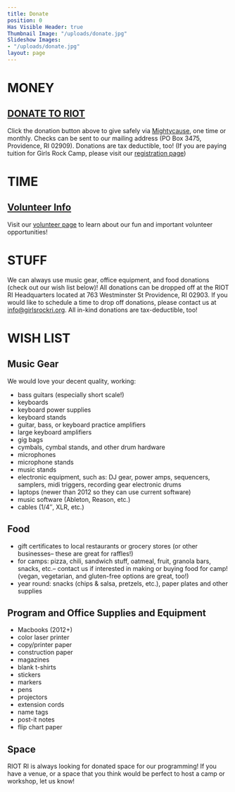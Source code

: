 ```yaml
---
title: Donate
position: 0
Has Visible Header: true
Thumbnail Image: "/uploads/donate.jpg"
Slideshow Images:
- "/uploads/donate.jpg"
layout: page
---
```


# MONEY

## [DONATE TO RIOT](https://www.mightycause.com/organization/Girls-Rock-Rhode-Island)

Click the donation button above to give safely via [Mightycause](https://www.mightycause.com/organization/Girls-Rock-Rhode-Island), one time or monthly. Checks can be sent to our mailing address (PO Box 3475, Providence, RI 02909). Donations are tax deductible, too! (If you are paying tuition for Girls Rock Camp, please visit our [registration page](http://girlsrockri.org/register-girlsrockcamp/))

# TIME

## [Volunteer Info](/get-involved/#volunteer)

Visit our [volunteer page](http://girlsrockri.org/volunteer/) to learn about our fun and important volunteer opportunities!

# STUFF

We can always use music gear, office equipment, and food donations (check out our wish list below)! All donations can be dropped off at the RIOT RI Headquarters located at 763 Westminster St Providence, RI 02903.  If you would like to schedule a time to drop off donations, please contact us at info@girlsrockri.org.  All in-kind donations are tax-deductible, too!

# WISH LIST

## Music Gear
We would love your decent quality, working:
* bass guitars (especially short scale!)
* keyboards
* keyboard power supplies
* keyboard stands
* guitar, bass, or keyboard practice amplifiers
* large keyboard amplifiers
* gig bags
* cymbals, cymbal stands, and other drum hardware
* microphones
* microphone stands
* music stands
* electronic equipment, such as: DJ gear, power amps, sequencers, samplers, midi triggers, recording gear
electronic drums
* laptops (newer than 2012 so they can use current software)
* music software (Ableton, Reason, etc.)
* cables (1/4″, XLR, etc.)

## Food
* gift certificates to local restaurants or grocery stores (or other businesses– these are great for raffles!)
* for camps: pizza, chili, sandwich stuff, oatmeal, fruit, granola bars, snacks, etc.– contact us if interested in making or buying food for camp! (vegan, vegetarian, and gluten-free options are great, too!)
* year round: snacks (chips & salsa, pretzels, etc.), paper plates and other supplies


## Program and Office Supplies and Equipment
* Macbooks (2012\+)
* color laser printer
* copy/printer paper
* construction paper
* magazines
* blank t-shirts
* stickers
* markers
* pens
* projectors
* extension cords
* name tags
* post-it notes
* flip chart paper

## Space
RIOT RI is always looking for donated space for our programming! If you have a venue, or a space that you think would be perfect to host a camp or workshop, let us know!